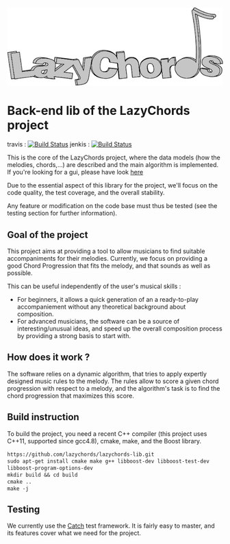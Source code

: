 ![logo](logo.png)

# Back-end lib of the LazyChords project
travis : [![Build Status](https://travis-ci.org/lazychords/lazychords-lib.svg?branch=master)](https://travis-ci.org/lazychords/lazychords-lib)
jenkis : [![Build Status](http://jenkins.nicolascarion.com/buildStatus/icon?job=LazyChords)](http://jenkins.nicolascarion.com/job/LazyChords/)

This is the core of the LazyChords project, where the data models (how the melodies, chords,…) are described and the main algorithm is implemented. If you're looking for a gui, please have look [here](https://github.com/lazychords/lazychords-gui)

Due to the essential aspect of this library for the project, we'll focus on the code quality, the test coverage, and the overall stability.

Any feature or modification on the code base must thus be tested (see the testing section for further information).

## Goal of the project

This project aims at providing a tool to allow musicians to find suitable accompaniments for their melodies. Currently, we focus on providing a good Chord Progression that fits the melody, and that sounds as well as possible.

This can be useful independently of the user's musical skills : 
* For beginners, it allows a quick generation of an a ready-to-play accompaniement without any theoretical background about composition.
* For advanced musicians, the software can be a source of interesting/unusual ideas, and speed up the overall composition process by providing a strong basis to start with.


## How does it work ?

The software relies on a dynamic algorithm, that tries to apply expertly designed music rules to the melody. The rules allow to score a given chord progression with respect to a melody, and the algorithm's task is to find the chord progression that maximizes this score.

## Build instruction

To build the project, you need a recent C++ compiler (this project uses C++11, supported since gcc4.8), cmake, make, and the Boost library.

```
https://github.com/lazychords/lazychords-lib.git
sudo apt-get install cmake make g++ libboost-dev libboost-test-dev libboost-program-options-dev
mkdir build && cd build
cmake ..
make -j
```

## Testing

We currently use the [Catch](https://github.com/philsquared/Catch) test framework. It is fairly easy to master, and its features cover what we need for the project.
